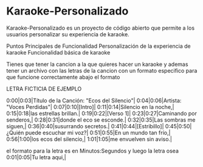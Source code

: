 # Karaoke-Personalizado

Karaoke-Personalizado es un proyecto de código abierto que permite a los usuarios personalizar su experiencia de karaoke.

Puntos Principales de Funcionalidad
Personalización de la experiencia de karaoke
Funcionalidad básica de karaoke

Tienes que tener la cancion a la que quieres hacer un karaoke y ademas tener un archivo con las letras de la cancion con un formato especifico para que funcione correctamente abajo el formato

LETRA FICTICIA DE EJEMPLO

0:00|0:03|Título de la Canción: "Ecos del Silencio"|
0:04|0:06|Artista: "Voces Perdidas"|
0:07|0:10|[Intro]|
0:11|0:14|Silencio en la noche,|
0:15|0:18|las estrellas brillan.|
0:19|0:22|[Verso 1]|
0:23|0:27|Caminando por senderos,|
0:28|0:31|donde el eco se esconde.|
0:32|0:35|Las sombras me siguen,|
0:36|0:40|susurrando secretos.|
0:41|0:44|[Estribillo]|
0:45|0:50|¿Quién puede escuchar mi voz?|
0:51|0:55|En un mundo tan frío,|
0:56|1:00|los ecos del silencio,|
1:01|1:05|me envuelven sin aviso.|

el formato para la letra es en Minutos:Segundos y luego la letra osea 0:01|0:05|Tu letra aqui,|
